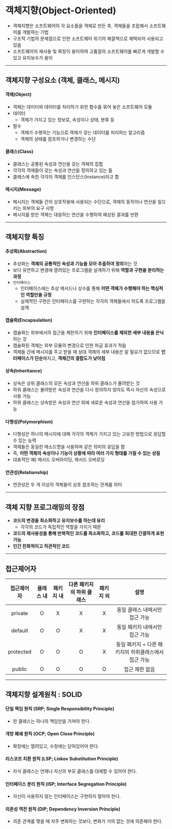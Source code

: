 # 객체지향(Object-Oriented)

- 객체지향은 소프트웨어의 각 요소들을 객체로 만든 후, 객체들을 조립해서 소프트웨어를 개발하는 기법
- 구조적 기법의 문제점으로 인한 소프트웨어 위기의 해결책으로 채택되어 사용되고 있음
- 소프트웨어의 재사용 및 확장이 용이하여 고품질의 소프트웨어를 빠르게 개발할 수 있고 유지보수가 용이

---

## 객체지향 구성요소 (객체, 클래스, 메시지)

#### 객체(Object)

- 객체는 데이터와 데이터를 처리하기 위한 함수를 묶어 놓은 소프트웨어 모듈
- 데이터
  - 객체가 가지고 있는 정보로, 속성이나 상태, 분류 등
- 함수
  - 객체가 수행하는 기능으로 객체가 갖는 데이터를 처리하는 알고리즘
  - 객체의 상태를 참조하거나 변경하는 수단



#### 클래스(Class)

- 클래스는 공통된 속성과 연산을 갖는 객체의 집합
- 각각의 객체들이 갖는 속성과 연산을 정의하고 있는 틀
- 클래스에 속한 각각의 객체를 인스턴스(Instance)라고 함



#### 메시지(Message)

- 메시지는 객체들 간의 상호작용에 사용되는 수단으로, 객체의 동작이나 연산을 일으키는 외부의 요구 사항
- 메시지를 받은 객체는 대응하는 연산을 수행하여 예상된 결과를 반환

---

## 객체지향 특징

#### 추상화(Abstraction)

- 추상화는 **객체의 공통적인 속성과 기능을 모아 추출하여 정의**하는 것
- 보다 유연하고 변경에 열려있는 프로그램을 설계하기 위해 **역할과 구현을 분리하는 과정**
- `인터페이스`
  - 인터페이스에는 추상 메서드나 상수를 통해 **어떤 객체가 수행해야 하는 핵심적인 역할만을 규정**
  - 실제적인 구현은 인터페이스를 구현하는 각각의 객체들에서 하도록 프로그램을 설계



#### 캡슐화(Encapsulation)

- 캡슐화는 외부에서의 접근을 제한하기 위해 **인터페이스를 제외한 세부 내용을 은닉**하는 것
- 캡슐화된 객체는 외부 모듈의 변경으로 인한 파급 효과가 적음
- 객체들 간에 메시지를 주고 받을 때 상대 객체의 세부 내용은 알 필요가 없으므로 **인터페이스가 단순**해지고, **객체간의 결합도가 낮아짐**



#### 상속(Inheritance)

- 상속은 상위 클래스의 모든 속성과 연산을 하위 클래스가 물려받는 것
- 하위 클래스는 물려받은 속성과 연산을 다시 정의하지 않아도 즉시 자신의 속성으로 사용 가능
- 하위 클래스는 상속받은 속성과 연산 외에 새로운 속성과 연산을 첨가하여 사용 가능



#### 다형성(Polymorphism)

- 다형성은 하나의 메시지에 대해 각각의 객체가 가지고 있는 고유한 방법으로 응답할 수 있는 능력
- 객체들은 동일한 메소드명을 사용하며 같은 의미의 응답을 함
- 즉, **어떤 객체의 속성이나 기능이 상황에 따라 여러 가지 형태를 가질 수 있는 성질**
- 대표적인 예) 메서드 오버라이딩, 메서드 오버로딩



#### 연관성(Relationship)

- 연관성은 두 개 이상의 객체들이 상호 참조하는 관계를 의미

---

## 객체 지향 프로그래밍의 장점

- **코드의 변경을 최소화하고 유지보수를 하는데 유리**
  - 각각의 코드가 독립적인 역할을 가지기 때문
- **코드의 재사용성을 통해 반복적인 코드를 최소화하고, 코드를 최대한 간결하게 표현 가능**
- **인간 친화적이고 직관적인 코드**

---

## 접근제어자

| 접근제어자 | 클래스 내 | 패키지 내 | 다른 패키지의 하위 클래스 | 패키지 외 |                         설명                         |
| :--------: | :-------: | :-------: | :-----------------------: | :-------: | :--------------------------------------------------: |
|  private   |     O     |     X     |             X             |     X     |            동일 클래스 내에서만 접근 가능            |
|  default   |     O     |     O     |             X             |     X     |            동일 패키지 내에서만 접근 가능            |
| protected  |     O     |     O     |             O             |     X     | 동일 패키지 + 다른 패키지의 하위클래스에서 접근 가능 |
|   public   |     O     |     O     |             O             |     O     |                    접근 제한 없음                    |

---

## 객체지향 설계원칙 : SOLID

#### 단일 책임 원칙 (SRP; Single Responsibility Principle)

- 한 클래스는 하나의 책임만을 가져야 한다.



#### 개방 폐쇄 원칙 (OCP; Open Close Principle)

- 확장에는 열려있고, 수정에는 닫혀있어야 한다.



#### 리스코프 치환 원칙 (LSP; Liskov Substitution Principle)

- 자식 클래스는 언제나 자신의 부모 클래스를 대체할 수 있어야 한다.



#### 인터페이스 분리 원칙 (ISP; Interface Segregation Principle)

- 자신이 사용하지 않는 인터페이스는 구현하지 말아야 한다.



#### 의존성 역전 원칙 (DIP; Dependency Inversion Principle)

- 의존 관계를 맺을 때 자주 변화하는 것보다, 변화가 거의 없는 것에 의존해야 한다.

